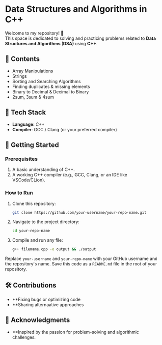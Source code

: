 # Data Structures and Algorithms in C++

Welcome to my repository! 🎉  
This space is dedicated to solving and practicing problems related to **Data Structures and Algorithms (DSA)** using **C++**.

## 📜 Contents

- Array Manipulations  
- Strings
- Sorting and Searching Algorithms  
- Finding duplicates & missing elements
- Binary to Decimal & Decimal to Binary
- 2sum, 3sum & 4sum

## 🔧 Tech Stack

- **Language**: C++  
- **Compiler**: GCC / Clang (or your preferred compiler)  

## 🚀 Getting Started

### Prerequisites
1. A basic understanding of C++.
2. A working C++ compiler (e.g., GCC, Clang, or an IDE like VSCode/CLion).

### How to Run
1. Clone this repository:  
   ```bash
   git clone https://github.com/your-username/your-repo-name.git

2. Navigate to the project directory:
   ```bash
   cd your-repo-name

3. Compile and run any file:
   ```bash
   g++ filename.cpp -o output && ./output


Replace `your-username` and `your-repo-name` with your GitHub username and the repository's name. Save this code as a `README.md` file in the root of your repository.

## 🛠️ Contributions

- **Fixing bugs or optimizing code
- **Sharing alternaative approaches

## 🌟 Acknowledgments

- **Inspired by the passion for problem-solving and algorithmic challenges.